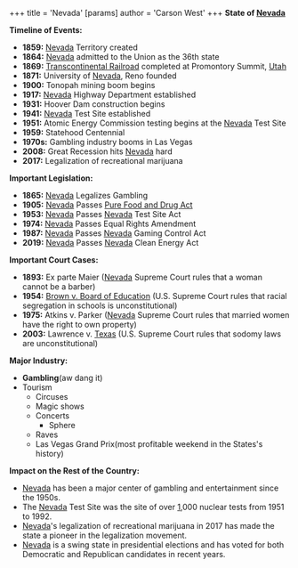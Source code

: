 +++
 title = 'Nevada'
[params]
	author = 'Carson West'
+++
**State of [Nevada](./../nevada/)**

**Timeline of Events:**

* **1859:** [Nevada](./../nevada/) Territory created
* **1864:** [Nevada](./../nevada/) admitted to the Union as the 36th state
* **1869:** [Transcontinental Railroad](./../transcontinental-railroad/) completed at Promontory Summit, [Utah](./../utah/)
* **1871:** University of [Nevada](./../nevada/), Reno founded
* **1900:** Tonopah mining boom begins
* **1917:** [Nevada](./../nevada/) Highway Department established
* **1931:** Hoover Dam construction begins
* **1941:** [Nevada](./../nevada/) Test Site established
* **1951:** Atomic Energy Commission testing begins at the [Nevada](./../nevada/) Test Site
* **1959:** Statehood Centennial
* **1970s:** Gambling industry booms in Las Vegas
* **2008:** Great Recession hits [Nevada](./../nevada/) hard
* **2017:** Legalization of recreational marijuana

**Important Legislation:**

* **1865:** [Nevada](./../nevada/) Legalizes Gambling
* **1905:** [Nevada](./../nevada/) Passes [Pure Food and Drug Act](./../pure-food-and-drug-act/)
* **1953:** [Nevada](./../nevada/) Passes [Nevada](./../nevada/) Test Site Act
* **1974:** [Nevada](./../nevada/) Passes Equal Rights Amendment
* **1987:** [Nevada](./../nevada/) Passes [Nevada](./../nevada/) Gaming Control Act
* **2019:** [Nevada](./../nevada/) Passes [Nevada](./../nevada/) Clean Energy Act

**Important Court Cases:**

* **1893:** Ex parte Maier ([Nevada](./../nevada/) Supreme Court rules that a woman cannot be a barber)
* **1954:** [Brown v. Board of Education](./../brown-v.-board-of-education/) (U.S. Supreme Court rules that racial segregation in schools is unconstitutional)
* **1975:** Atkins v. Parker ([Nevada](./../nevada/) Supreme Court rules that married women have the right to own property)
* **2003:** Lawrence v. [Texas](./../texas/) (U.S. Supreme Court rules that sodomy laws are unconstitutional)

**Major Industry:**

* **Gambling**(aw dang it)
* Tourism
	* Circuses
	* Magic shows
	* Concerts
		* Sphere
	* Raves
	* Las Vegas Grand Prix(most profitable weekend in the States's history)

**Impact on the Rest of the Country:**

* [Nevada](./../nevada/) has been a major center of gambling and entertainment since the 1950s.
* The [Nevada](./../nevada/) Test Site was the site of over [1](./../1/),000 nuclear tests from 1951 to 1992.
* [Nevada](./../nevada/)'s legalization of recreational marijuana in 2017 has made the state a pioneer in the legalization movement.
* [Nevada](./../nevada/) is a swing state in presidential elections and has voted for both Democratic and Republican candidates in recent years.